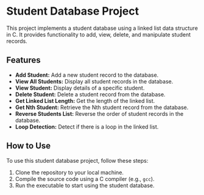 # Student Database Project

This project implements a student database using a linked list data structure in C. It provides functionality to add, view, delete, and manipulate student records.

## Features

- **Add Student:** Add a new student record to the database.
- **View All Students:** Display all student records in the database.
- **View Student:** Display details of a specific student.
- **Delete Student:** Delete a student record from the database.
- **Get Linked List Length:** Get the length of the linked list.
- **Get Nth Student:** Retrieve the Nth student record from the database.
- **Reverse Students List:** Reverse the order of student records in the database.
- **Loop Detection:** Detect if there is a loop in the linked list.

## How to Use

To use this student database project, follow these steps:

1. Clone the repository to your local machine.
2. Compile the source code using a C compiler (e.g., `gcc`).
3. Run the executable to start using the student database.
